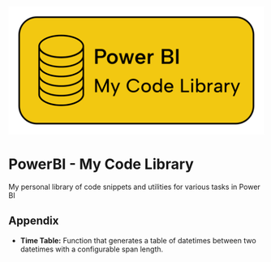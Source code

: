![Logo](logo.png)

# PowerBI - My Code Library

My personal library of code snippets and utilities for various tasks in Power BI

## Appendix

- **Time Table:** Function that generates a table of datetimes between two datetimes with a configurable span length.

